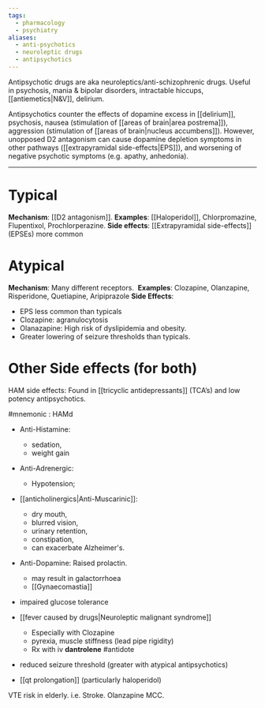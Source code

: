 ```yaml
---
tags:
  - pharmacology
  - psychiatry
aliases:
  - anti-psychotics
  - neuroleptic drugs
  - antipsychotics
---
```

Antipsychotic drugs are aka neuroleptics/anti-schizophrenic drugs. 
Useful in psychosis, mania & bipolar disorders, intractable hiccups, [[antiemetics|N&V]], delirium.

Antipsychotics counter the effects of dopamine excess in [[delirium]], psychosis, nausea (stimulation of [[areas of brain|area postrema]]), aggression (stimulation of [[areas of brain|nucleus accumbens]]). However, unopposed D2 antagonism can cause dopamine depletion symptoms in other pathways ([[extrapyramidal side-effects|EPS]]), and worsening of negative psychotic symptoms (e.g. apathy, anhedonia). 

---
# Typical
**Mechanism**: [[D2 antagonism]]. 
**Examples**: [[Haloperidol]], Chlorpromazine, Flupentixol, Prochlorperazine. 
**Side effects**: [[Extrapyramidal side-effects]] (EPSEs) more common

# Atypical
**Mechanism**: Many different receptors.  
**Examples**: Clozapine, Olanzapine, Risperidone, Quetiapine, Aripiprazole
**Side Effects**: 
- EPS less common than typicals
- Clozapine: agranulocytosis 
- Olanazapine: High risk of dyslipidemia and obesity.
- Greater lowering of seizure thresholds than typicals.

# Other Side effects (for both)
HAM side effects: Found in [[tricyclic antidepressants]] (TCA’s) and low potency antipsychotics. 

#mnemonic : HAMd
- Anti-Histamine: 
	- sedation, 
	- weight gain
- Anti-Adrenergic: 
	- Hypotension;
- [[anticholinergics|Anti-Muscarinic]]: 
	- dry mouth, 
	- blurred vision, 
	- urinary retention, 
	- constipation, 
	- can exacerbate Alzheimer's.
- Anti-Dopamine: Raised prolactin. 
    - may result in galactorrhoea
    - [[Gynaecomastia]]

- impaired glucose tolerance
- [[fever caused by drugs|Neuroleptic malignant syndrome]]
	- Especially with Clozapine
	- pyrexia, muscle stiffness (lead pipe rigidity)
	- Rx with iv **dantrolene** #antidote 
- reduced seizure threshold (greater with atypical antipsychotics)
- [[qt prolongation]] (particularly haloperidol)

VTE risk in elderly. i.e. Stroke. Olanzapine MCC.


